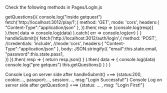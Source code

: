 Check the following methods in Pages/LogIn.js 

  getQuestions(){
        console.log("inside getquest")
        fetch('http://localhost:3012/play/1',{
            method: 'GET',
            mode: 'cors',
            headers:{
                "Content-Type":"application/json"
            },
        }).then(
            resp => {console.log(resp)}
        ).then(
            data => console.log(data)
        ).catch(
            err => console.log(err)
        )
    }
    handleSubmit(){
        fetch('http://localhost:3012/auth/login',{
            method: 'POST',
            //credentials: 'include',
            //mode:'cors',
            headers:{
                "Content-Type":"application/json"
            },
            body: JSON.stringify({
                "email":this.state.email,
                "password":this.state.pass1,  
            })
        }).then(
            resp => {
                return resp.json()
            }
        ).then(
            data => {
                console.log(data)
                console.log("pre getques")
                this.getQuestions()
            }
        )
    }

Console Log on server side after handleSubmit() ===> {status:200, cookie:..., passport:..., session:..., msg:"Login Successful!"}
Console Log on server side after getQuestion()  ===> {status: ... , msg: "Login First!"}


